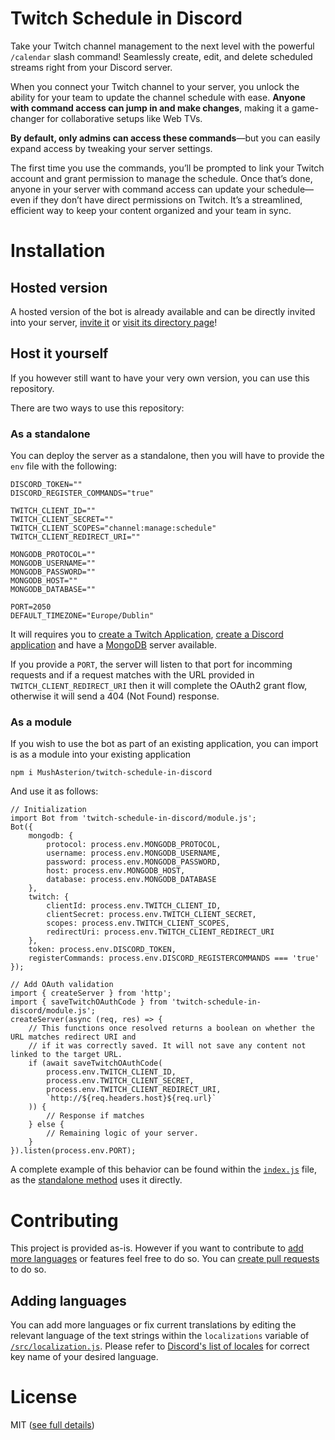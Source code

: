 # Twitch Schedule in Discord

Take your Twitch channel management to the next level with the powerful `/calendar` slash command! Seamlessly create, edit, and delete scheduled streams right from your Discord server.

When you connect your Twitch channel to your server, you unlock the ability for your team to update the channel schedule with ease. **Anyone with command access can jump in and make changes**, making it a game-changer for collaborative setups like Web TVs.

**By default, only admins can access these commands**—but you can easily expand access by tweaking your server settings.

The first time you use the commands, you’ll be prompted to link your Twitch account and grant permission to manage the schedule. Once that’s done, anyone in your server with command access can update your schedule—even if they don’t have direct permissions on Twitch. It’s a streamlined, efficient way to keep your content organized and your team in sync.

# Installation

## Hosted version

A hosted version of the bot is already available and can be directly invited into your server, [invite it](https://discord.com/oauth2/authorize?client_id=1271947996267024456&integration_type=0&scope=applications.commands) or [visit its directory page](https://discord.com/application-directory/1271947996267024456)!

## Host it yourself

If you however still want to have your very own version, you can use this repository.

There are two ways to use this repository:

### As a standalone

You can deploy the server as a standalone, then you will have to provide the `env` file with the following:

```SHELL
DISCORD_TOKEN=""
DISCORD_REGISTER_COMMANDS="true"

TWITCH_CLIENT_ID=""
TWITCH_CLIENT_SECRET=""
TWITCH_CLIENT_SCOPES="channel:manage:schedule"
TWITCH_CLIENT_REDIRECT_URI=""

MONGODB_PROTOCOL=""
MONGODB_USERNAME=""
MONGODB_PASSWORD=""
MONGODB_HOST=""
MONGODB_DATABASE=""

PORT=2050
DEFAULT_TIMEZONE="Europe/Dublin"
```

It will requires you to [create a Twitch Application](https://dev.twitch.tv/docs/authentication/register-app/), [create a Discord application](https://discord.com/developers/docs/quick-start/getting-started#step-1-creating-an-app) and have a [MongoDB](https://mongodb.com/) server available.

If you provide a `PORT`, the server will listen to that port for incomming requests and if a request matches with the URL provided in `TWITCH_CLIENT_REDIRECT_URI` then it will complete the OAuth2 grant flow, otherwise it will send a 404 (Not Found) response.

### As a module

If you wish to use the bot as part of an existing application, you can import is as a module into your existing application

```SHELL
npm i MushAsterion/twitch-schedule-in-discord
```

And use it as follows:

```JS
// Initialization
import Bot from 'twitch-schedule-in-discord/module.js';
Bot({
    mongodb: {
        protocol: process.env.MONGODB_PROTOCOL,
        username: process.env.MONGODB_USERNAME,
        password: process.env.MONGODB_PASSWORD,
        host: process.env.MONGODB_HOST,
        database: process.env.MONGODB_DATABASE
    },
    twitch: {
        clientId: process.env.TWITCH_CLIENT_ID,
        clientSecret: process.env.TWITCH_CLIENT_SECRET,
        scopes: process.env.TWITCH_CLIENT_SCOPES,
        redirectUri: process.env.TWITCH_CLIENT_REDIRECT_URI
    },
    token: process.env.DISCORD_TOKEN,
    registerCommands: process.env.DISCORD_REGISTERCOMMANDS === 'true'
});

// Add OAuth validation
import { createServer } from 'http';
import { saveTwitchOAuthCode } from 'twitch-schedule-in-discord/module.js';
createServer(async (req, res) => {
    // This functions once resolved returns a boolean on whether the URL matches redirect URI and
    // if it was correctly saved. It will not save any content not linked to the target URL.
    if (await saveTwitchOAuthCode(
        process.env.TWITCH_CLIENT_ID,
        process.env.TWITCH_CLIENT_SECRET,
        process.env.TWITCH_CLIENT_REDIRECT_URI,
        `http://${req.headers.host}${req.url}`
    )) {
        // Response if matches
    } else {
        // Remaining logic of your server.
    }
}).listen(process.env.PORT);
```

A complete example of this behavior can be found within the [`index.js`](index.js) file, as the [standalone method](#as-a-standalone) uses it directly.

# Contributing

This project is provided as-is. However if you want to contribute to [add more languages](#adding-languages) or features feel free to do so. You can [create pull requests](https://docs.github.com/en/pull-requests/collaborating-with-pull-requests/proposing-changes-to-your-work-with-pull-requests/creating-a-pull-request) to do so.

## Adding languages

You can add more languages or fix current translations by editing the relevant language of the text strings within the `localizations` variable of [`/src/localization.js`](src/localization.js). Please refer to [Discord's list of locales](https://discord.com/developers/docs/reference#locales) for correct key name of your desired language.

# License

MIT ([see full details](LICENSE))
